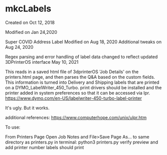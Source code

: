 # mkcLabels
Created on Oct 12, 2018 

Modified on Jan 24,2020

Super COVID Address Label Modified on Aug 18, 2020
Additional tweaks on Aug 24, 2020

Regex parsing and error handling of label data changed to reflect updated 3DPrinterOS interface  May 10, 2021



This reads in a saved html file of 3dprinterOS 'Job Details' on the printers.html 
page, and then parses the Q&A based on the custom fields. This information is 
turned into Delivery and Shipping labels that are printed on a DYMO_LabelWriter_450_Turbo.
print drivers should be installed and the printer added in system preferences so that
it can be accessed via lpr.  https://www.dymo.com/en-US/labelwriter-450-turbo-label-printer

It's ugly. But it works.

additional references:
    https://www.computerhope.com/unix/ulpr.htm

To use:


From Printers Page
Open Job Notes and 
File>Save Page As... to same directory as printers.py
in terminal:  python3 printers.py
verify preview and add printer number
labels should print

